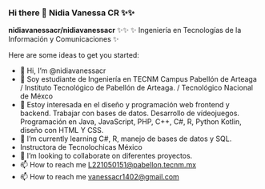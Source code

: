 ### Hi there 👋 Nidia Vanessa CR ✨✨

**nidiavanessacr/nidiavanessacr** ✨✨
✨ Ingeniería en Tecnologías de la Información y Comunicaciones ✨

Here are some ideas to get you started:

- 👋 Hi, I’m @nidiavanessacr
- 👀 Soy estudiante de Ingeniería en TECNM Campus Pabellón de Arteaga / Instituto Tecnológico de Pabellón de Arteaga. / Tecnológico Nacional de Méxco
- 👀 Estoy interesada en el diseño y programación web frontend y backend. Trabajar con bases de datos. Desarrollo de vídeojuegos. Programación en Java, JavaScript, PHP, C++, C#, R, Python Kotlin, diseño con HTML Y CSS.
- 🌱 I’m currently learning C#, R, manejo de bases de datos y SQL.
- Instructora de Tecnolochicas México
- 💞️ I’m looking to collaborate on diferentes proyectos.
- 📫 How to reach me L221050151@pabellon.tecnm.mx
- 📫 How to reach me vanessacr1402@gmail.com
